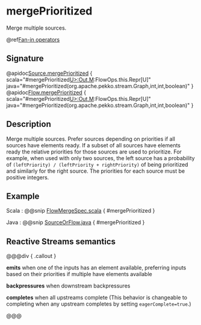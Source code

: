# mergePrioritized

Merge multiple sources.

@ref[Fan-in operators](../index.md#fan-in-operators)

## Signature

@apidoc[Source.mergePrioritized](Source) { scala="#mergePrioritized[U&gt;:Out,M](that:org.apache.pekko.stream.Graph[org.apache.pekko.stream.SourceShape[U],M],leftPriority:Int,rightPriority:Int,eagerComplete:Boolean):FlowOps.this.Repr[U]" java="#mergePrioritized(org.apache.pekko.stream.Graph,int,int,boolean)" }
@apidoc[Flow.mergePrioritized](Flow) { scala="#mergePrioritized[U&gt;:Out,M](that:org.apache.pekko.stream.Graph[org.apache.pekko.stream.SourceShape[U],M],leftPriority:Int,rightPriority:Int,eagerComplete:Boolean):FlowOps.this.Repr[U]" java="#mergePrioritized(org.apache.pekko.stream.Graph,int,int,boolean)" }

## Description

Merge multiple sources. Prefer sources depending on priorities if all sources have elements ready. If a subset of all
sources have elements ready the relative priorities for those sources are used to prioritize. For example, when used 
with only two sources, the left source has a probability of `(leftPriority) / (leftPriority + rightPriority)` of being 
prioritized and similarly for the right source. The priorities for each source must be positive integers. 

## Example
Scala
:   @@snip [FlowMergeSpec.scala](/akka-stream-tests/src/test/scala/org/apache/pekko/stream/scaladsl/FlowMergeSpec.scala) { #mergePrioritized }

Java
:   @@snip [SourceOrFlow.java](/akka-docs/src/test/java/jdocs/stream/operators/SourceOrFlow.java) { #mergePrioritized }

## Reactive Streams semantics

@@@div { .callout }

**emits** when one of the inputs has an element available, preferring inputs based on their priorities if multiple have elements available

**backpressures** when downstream backpressures

**completes** when all upstreams complete (This behavior is changeable to completing when any upstream completes by setting `eagerComplete=true`.)

@@@

